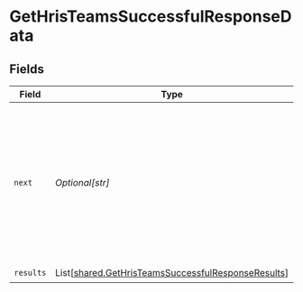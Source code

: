 # GetHrisTeamsSuccessfulResponseData


## Fields

| Field                                                                                                                                   | Type                                                                                                                                    | Required                                                                                                                                | Description                                                                                                                             |
| --------------------------------------------------------------------------------------------------------------------------------------- | --------------------------------------------------------------------------------------------------------------------------------------- | --------------------------------------------------------------------------------------------------------------------------------------- | --------------------------------------------------------------------------------------------------------------------------------------- |
| `next`                                                                                                                                  | *Optional[str]*                                                                                                                         | :heavy_check_mark:                                                                                                                      | Cursor string that can be passed to the `cursor` query parameter to get the next page. If this is `null`, then there are no more pages. |
| `results`                                                                                                                               | List[[shared.GetHrisTeamsSuccessfulResponseResults](../../models/shared/gethristeamssuccessfulresponseresults.md)]                      | :heavy_check_mark:                                                                                                                      | N/A                                                                                                                                     |